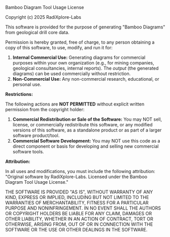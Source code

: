 Bamboo Diagram Tool Usage License

Copyright (c) 2025 RadiXplore-Labs

This software is provided for the purpose of generating "Bamboo Diagrams" from geological drill core data.

Permission is hereby granted, free of charge, to any person obtaining a copy
of this software, to use, modify, and run it for:

1.  **Internal Commercial Use:** Generating diagrams for commercial purposes within your own organization (e.g., for mining companies, geological consultancies, internal reports). The *output* (the generated diagrams) can be used commercially without restriction.
2.  **Non-Commercial Use:** Any non-commercial research, educational, or personal use.

**Restrictions:**

The following actions are **NOT PERMITTED** without explicit written permission from the copyright holder:

1.  **Commercial Redistribution or Sale of the Software:** You may NOT sell, license, or commercially redistribute this software, or any modified versions of this software, as a standalone product or as part of a larger software product/tool.
2.  **Commercial Software Development:** You may NOT use this code as a direct component or basis for developing and selling new commercial software tools.

**Attribution:**

In all uses and modifications, you must include the following attribution:
"Original software by RadiXplore-Labs. Licensed under the Bamboo Diagram Tool Usage License."

THE SOFTWARE IS PROVIDED "AS IS", WITHOUT WARRANTY OF ANY KIND, EXPRESS OR
IMPLIED, INCLUDING BUT NOT LIMITED TO THE WARRANTIES OF MERCHANTABILITY,
FITNESS FOR A PARTICULAR PURPOSE AND NONINFRINGEMENT. IN NO EVENT SHALL THE
AUTHORS OR COPYRIGHT HOLDERS BE LIABLE FOR ANY CLAIM, DAMAGES OR OTHER
LIABILITY, WHETHER IN AN ACTION OF CONTRACT, TORT OR OTHERWISE, ARISING FROM,
OUT OF OR IN CONNECTION WITH THE SOFTWARE OR THE USE OR OTHER DEALINGS IN THE
SOFTWARE.
